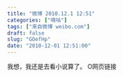 ```yaml
---
title: "微博 2010.12.1 12:51"
categories: ["嘀咕"]
tags: ["来自微博 weibo.com"]
draft: false
slug: "GOefHp"
date: "2010-12-01 12:51:00"
---
```


<p>我想，我还是去看小说算了。 O网页链接 ​​​​</p>
